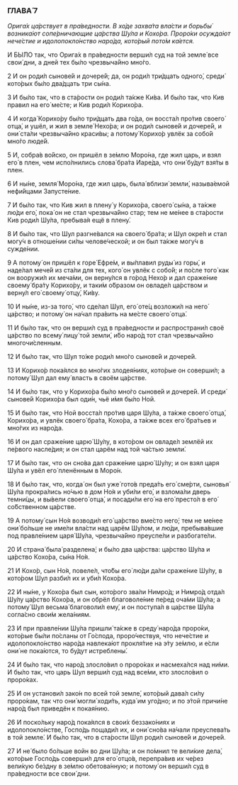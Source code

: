 ### ГЛАВА́ 7

_Орига́х ца́рствует в пра́ведности. В хо́де захва́та вла́сти и борьбы́ возника́ют сопе́рничающие ца́рства Шу́ла и Кохо́ра. Проро́ки осужда́ют нече́стие и идолопокло́нство наро́да, кото́рый пото́м ка́ется._

И БЫ́ЛО так, что Орига́х в пра́ведности верши́л суд на той земле́ все свои́ дни, а дней тех бы́ло чрезвыча́йно мно́го.

2 И он роди́л сынове́й и дочере́й; да, он роди́л три́дцать одного́, среди́ кото́рых бы́ло два́дцать три сы́на.

3 И бы́ло так, что в ста́рости он роди́л та́кже Ки́ва. И бы́ло так, что Кив правил на его́ ме́сте; и Кив роди́л Корихо́ра.

4 И когда́ Корихо́ру бы́ло три́дцать два го́да, он восста́л про́тив своего́ отца́, и ушёл, и жил в земле́ Нехо́ра; и он роди́л сынове́й и дочере́й, и они́ ста́ли чрезвыча́йно краси́вы; а потому́ Корихо́р увлёк за собо́й мно́го люде́й.

5 И, собра́в во́йско, он пришёл в зе́млю Моро́на, где жил царь, и взял его́ в плен, чем испо́лнились слова́ бра́та Иаре́да, что они́ бу́дут взя́ты в плен.

6 И ны́не, земля́ Моро́на, где жил царь, была́ вблизи́ земли́, называ́емой нефи́йцами Запусте́ние.

7 И бы́ло так, что Кив жил в плену́ у Корихо́ра, своего́ сы́на, а та́кже лю́ди его́, пока́ он не стал чрезвыча́йно стар; тем не ме́нее в ста́рости Кив роди́л Шу́ла, пребыва́я ещё в плену́.

8 И бы́ло так, что Шул разгне́вался на своего́ бра́та; и Шул окре́п и стал могу́ч в отноше́нии си́лы челове́ческой; и он был та́кже могу́ч в сужде́нии.

9 А потому́ он пришёл к горе́ Ефре́м, и вы́плавил руды́ из горы́, и наде́лал мече́й из ста́ли для тех, кого́ он увлёк с собо́й; и по́сле того́ как он вооружи́л их меча́ми, он верну́лся в го́род Нехо́р и дал сраже́ние своему́ бра́ту Корихо́ру, и таки́м о́бразом он овладе́л ца́рством и верну́л его́ своему́ отцу́, Ки́ву.

10 И ны́не, из-за того́, что сде́лал Шул, его́ оте́ц возложи́л на него́ ца́рство; и потому́ он на́чал пра́вить на ме́сте своего́ отца́.

11 И бы́ло так, что он верши́л суд в пра́ведности и распространи́л своё ца́рство по всему́ лицу́ той земли́, и́бо наро́д тот стал чрезвыча́йно многочи́сленным.

12 И бы́ло так, что Шул то́же роди́л мно́го сынове́й и дочере́й.

13 И Корихо́р пока́ялся во мно́гих злодея́ниях, кото́рые он соверши́л; а потому́ Шул дал ему́ власть в своём ца́рстве.

14 И бы́ло так, что у Корихо́ра бы́ло мно́го сынове́й и дочере́й. И среди́ сынове́й Корихо́ра был оди́н, чьё и́мя бы́ло Ной.

15 И бы́ло так, что Ной восста́л про́тив царя Шу́ла, а та́кже своего́ отца́, Корихо́ра, и увлёк своего́ бра́та, Кохо́ра, а та́кже всех его́ бра́тьев и мно́гих из наро́да.

16 И он дал сраже́ние царю́ Шу́лу, в кото́ром он овладе́л землёй их пе́рвого насле́дия; и он стал царём над той ча́стью земли́.

17 И бы́ло так, что он сно́ва дал сраже́ние царю́ Шу́лу; и он взял царя Шу́ла и увёл его́ пленённым в Моро́н.

18 И бы́ло так, что, когда́ он был уже́ гото́в преда́ть его́ сме́рти, сыновья́ Шу́ла прокра́лись но́чью в дом Но́я и уби́ли его́, и взлома́ли дверь темни́цы, и вы́вели своего́ отца́, и посади́ли его́ на его́ престо́л в его́ со́бственном ца́рстве.

19 А потому́ сын Но́я возводи́л его́ ца́рство вме́сто него́; тем не ме́нее они́ бо́льше не име́ли вла́сти над царём Шу́лом, и лю́ди, пребыва́вшие под правле́нием царя́ Шу́ла, чрезвыча́йно преуспе́ли и разбогате́ли.

20 И страна́ была́ разделена́; и бы́ло два ца́рства: ца́рство Шу́ла и ца́рство Кохо́ра, сы́на Но́я.

21 И Кохо́р, сын Но́я, повеле́л, что́бы его́ лю́ди да́ли сраже́ние Шу́лу, в кото́ром Шул разби́л их и уби́л Кохо́ра.

22 И ны́не, у Кохо́ра был сын, кото́рого зва́ли Нимро́д; и Нимро́д отда́л Шу́лу ца́рство Кохо́ра, и он обрёл благоволе́ние пе́ред оча́ми Шу́ла; а потому́ Шул весьма́ благоволи́л ему́, и он поступа́л в ца́рстве Шу́ла согла́сно свои́м жела́ниям.

23 И при правле́нии Шу́ла пришли́ та́кже в среду́ наро́да проро́ки, кото́рые бы́ли по́сланы от Го́спода, проро́чествуя, что нече́стие и идолопокло́нство наро́да навлека́ют прокля́тие на э́ту зе́млю, и е́сли они́ не пока́ются, то бу́дут истреблены́.

24 И бы́ло так, что наро́д злосло́вил о проро́ках и насмеха́лся над ни́ми. И бы́ло так, что царь Шул верши́л суд над все́ми, кто злосло́вил о проро́ках.

25 И он установи́л зако́н по всей той земле́, кото́рый дава́л си́лу проро́кам, так что они́ могли́ ходи́ть, куда́ им уго́дно; и по э́той причи́не наро́д был приведён к покая́нию.

26 И поско́льку наро́д пока́ялся в свои́х беззако́ниях и идолопокло́нстве, Госпо́дь пощади́л их, и они́ сно́ва на́чали преуспева́ть в той земле́. И бы́ло так, что в ста́рости Шул роди́л сынове́й и дочере́й.

27 И не́ было бо́льше войн во дни Шу́ла; и он по́мнил те вели́кие дела́, кото́рые Госпо́дь соверши́л для его́ отцо́в, перепра́вив их че́рез вели́кую бе́здну в зе́млю обетова́нную; и потому́ он верши́л суд в пра́ведности все свои́ дни.
